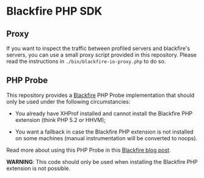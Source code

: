 Blackfire PHP SDK 
=================

Proxy
-----

If you want to inspect the traffic between profiled servers and blackfire's servers, you can use a small proxy script provided in this repository. Please read the instructions in `./bin/blackfire-io-proxy.php` to do so.

PHP Probe
---------

This repository provides a [Blackfire](https://blackfire.io/) PHP Probe
implementation that should only be used under the following circumstancies:

 * You already have XHProf installed and cannot install the Blackfire PHP
   extension (think PHP 5.2 or HHVM);

 * You want a fallback in case the Blackfire PHP extension is not installed on
   some machines (manual instrumentation will be converted to noops).

Read more about using this PHP Probe in this [Blackfire blog
post](http://blog.blackfire.io/blackfire-for-xhprof-users.html).

**WARNING**: This code should only be used when installing the Blackfire PHP
extension is not possible.

